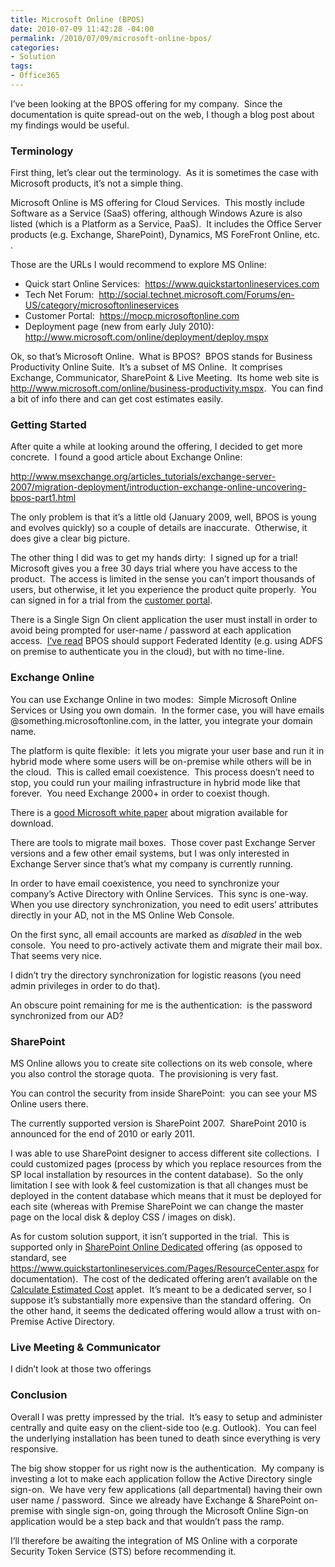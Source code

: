 ```yaml
---
title: Microsoft Online (BPOS)
date: 2010-07-09 11:42:28 -04:00
permalink: /2010/07/09/microsoft-online-bpos/
categories:
- Solution
tags:
- Office365
---
```

<p>I’ve been looking at the BPOS offering for my company.&#160; Since the documentation is quite spread-out on the web, I though a blog post about my findings would be useful.</p>  <h3>Terminology</h3>  <p>First thing, let’s clear out the terminology.&#160; As it is sometimes the case with Microsoft products, it’s not a simple thing.</p>  <p>Microsoft Online is MS offering for Cloud Services.&#160; This mostly include Software as a Service (SaaS) offering, although Windows Azure is also listed (which is a Platform as a Service, PaaS).&#160; It includes the Office Server products (e.g. Exchange, SharePoint), Dynamics, MS ForeFront Online, etc.&#160; .</p>  <p>Those are the URLs I would recommend to explore MS Online:</p>  <ul>   <li>Quick start Online Services:&#160; <a href="https://www.quickstartonlineservices.com">https://www.quickstartonlineservices.com</a> </li>    <li>Tech Net Forum:&#160; <a title="http://social.technet.microsoft.com/Forums/en-US/category/microsoftonlineservices" href="http://social.technet.microsoft.com/Forums/en-US/category/microsoftonlineservices">http://social.technet.microsoft.com/Forums/en-US/category/microsoftonlineservices</a> </li>    <li>Customer Portal:&#160; <a title="https://mocp.microsoftonline.com" href="https://mocp.microsoftonline.com">https://mocp.microsoftonline.com</a> </li>    <li>Deployment page (new from early July 2010):&#160; <a title="http://www.microsoft.com/online/deployment/deploy.mspx" href="http://www.microsoft.com/online/deployment/deploy.mspx">http://www.microsoft.com/online/deployment/deploy.mspx</a> </li> </ul>  <p>Ok, so that’s Microsoft Online.&#160; What is BPOS?&#160; BPOS stands for Business Productivity Online Suite.&#160; It’s a subset of MS Online.&#160; It comprises Exchange, Communicator, SharePoint &amp; Live Meeting.&#160; Its home web site is <a title="http://www.microsoft.com/online/business-productivity.mspx" href="http://www.microsoft.com/online/business-productivity.mspx">http://www.microsoft.com/online/business-productivity.mspx</a>.&#160; You can find a bit of info there and can get cost estimates easily.</p>  <h3>Getting Started</h3>  <p>After quite a while at looking around the offering, I decided to get more concrete.&#160; I found a good article about Exchange Online:</p>  <p><a title="http://www.msexchange.org/articles_tutorials/exchange-server-2007/migration-deployment/introduction-exchange-online-uncovering-bpos-part1.html" href="http://www.msexchange.org/articles_tutorials/exchange-server-2007/migration-deployment/introduction-exchange-online-uncovering-bpos-part1.html">http://www.msexchange.org/articles_tutorials/exchange-server-2007/migration-deployment/introduction-exchange-online-uncovering-bpos-part1.html</a></p>  <p>The only problem is that it’s a little old (January 2009, well, BPOS is young and evolves quickly) so a couple of details are inaccurate.&#160; Otherwise, it does give a clear big picture.</p>  <p>The other thing I did was to get my hands dirty:&#160; I signed up for a trial!&#160; Microsoft gives you a free 30 days trial where you have access to the product.&#160; The access is limited in the sense you can’t import thousands of users, but otherwise, it let you experience the product quite properly.&#160; You can signed in for a trial from the <a href="https://mocp.microsoftonline.com">customer portal</a>.</p>  <p>There is a Single Sign On client application the user must install in order to avoid being prompted for user-name / password at each application access.&#160; <a href="http://www.zdnet.com/blog/microsoft/microsoft-outlines-near-term-bpos-rollout-plans/6486">I’ve read</a> BPOS should support Federated Identity (e.g. using ADFS on premise to authenticate you in the cloud), but with no time-line.</p>  <h3>Exchange Online</h3>  <p>You can use Exchange Online in two modes:&#160; Simple Microsoft Online Services or Using you own domain.&#160; In the former case, you will have emails @something.microsoftonline.com, in the latter, you integrate your domain name.</p>  <p>The platform is quite flexible:&#160; it lets you migrate your user base and run it in hybrid mode where some users will be on-premise while others will be in the cloud.&#160; This is called email coexistence.&#160; This process doesn’t need to stop, you could run your mailing infrastructure in hybrid mode like that forever.&#160; You need Exchange 2000+ in order to coexist though.</p>  <p>There is a <a href="http://www.microsoft.com/downloads/details.aspx?displaylang=en&amp;FamilyID=25350815-5c57-441a-b7fb-329ff5fe14b3">good Microsoft white paper</a> about migration available for download.</p>  <p>There are tools to migrate mail boxes.&#160; Those cover past Exchange Server versions and a few other email systems, but I was only interested in Exchange Server since that’s what my company is currently running.</p>  <p>In order to have email coexistence, you need to synchronize your company’s Active Directory with Online Services.&#160; This sync is one-way.&#160; When you use directory synchronization, you need to edit users’ attributes directly in your AD, not in the MS Online Web Console.</p>  <p>On the first sync, all email accounts are marked as <em>disabled</em> in the web console.&#160; You need to pro-actively activate them and migrate their mail box.&#160; That seems very nice.</p>  <p>I didn’t try the directory synchronization for logistic reasons (you need admin privileges in order to do that).</p>  <p>An obscure point remaining for me is the authentication:&#160; is the password synchronized from our AD?&#160; </p>  <h3>SharePoint</h3>  <p>MS Online allows you to create site collections on its web console, where you also control the storage quota.&#160; The provisioning is very fast.</p>  <p>You can control the security from inside SharePoint:&#160; you can see your MS Online users there.</p>  <p>The currently supported version is SharePoint 2007.&#160; SharePoint 2010 is announced for the end of 2010 or early 2011.&#160; </p>  <p>I was able to use SharePoint designer to access different site collections.&#160; I could customized pages (process by which you replace resources from the SP local installation by resources in the content database).&#160; So the only limitation I see with look &amp; feel customization is that all changes must be deployed in the content database which means that it must be deployed for each site (whereas with Premise SharePoint we can change the master page on the local disk &amp; deploy CSS / images on disk).</p>  <p>As for custom solution support, it isn’t supported in the trial.&#160; This is supported only in <a href="http://download.microsoft.com/download/7/0/3/70330d5c-ffb9-4713-9246-ee26a21051c9/SharePoint_Online_Dedicated_datasheet.docx">SharePoint Online Dedicated</a> offering (as opposed to standard, see <a title="https://www.quickstartonlineservices.com/Pages/ResourceCenter.aspx" href="https://www.quickstartonlineservices.com/Pages/ResourceCenter.aspx">https://www.quickstartonlineservices.com/Pages/ResourceCenter.aspx</a> for documentation).&#160; The cost of the dedicated offering aren’t available on the <a href="http://www.microsoft.com/online/business-productivity.mspx">Calculate Estimated Cost</a> applet.&#160; It’s meant to be a dedicated server, so I suppose it’s substantially more expensive than the standard offering.&#160; On the other hand, it seems the dedicated offering would allow a trust with on-Premise Active Directory.</p>  <h3>Live Meeting &amp; Communicator</h3>  <p>I didn’t look at those two offerings</p>  <h3>Conclusion</h3>  <p>Overall I was pretty impressed by the trial.&#160; It’s easy to setup and administer centrally and quite easy on the client-side too (e.g. Outlook).&#160; You can feel the underlying installation has been tuned to death since everything is very responsive.</p>  <p>The big show stopper for us right now is the authentication.&#160; My company is investing a lot to make each application follow the Active Directory single sign-on.&#160; We have very few applications (all departmental) having their own user name / password.&#160; Since we already have Exchange &amp; SharePoint on-premise with single sign-on, going through the Microsoft Online Sign-on application would be a step back and that wouldn’t pass the ramp.</p>  <p>I’ll therefore be awaiting the integration of MS Online with a corporate Security Token Service (STS) before recommending it.</p>